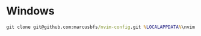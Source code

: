 # Windows

```cmd
git clone git@github.com:marcusbfs/nvim-config.git %LOCALAPPDATA%\nvim && nvim -c PlugInstall
```
